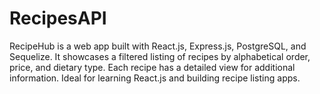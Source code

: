 # RecipesAPI
RecipeHub is a web app built with React.js, Express.js, PostgreSQL, and Sequelize. It showcases a filtered listing of recipes by alphabetical order, price, and dietary type. Each recipe has a detailed view for additional information. Ideal for learning React.js and building recipe listing apps.
